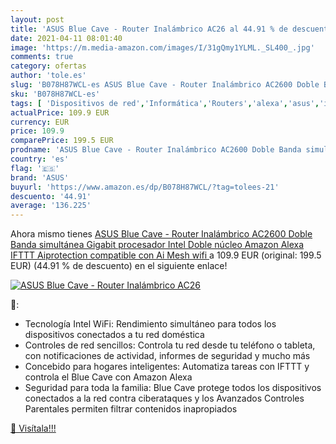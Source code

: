 ```yaml
---
layout: post
title: 'ASUS Blue Cave - Router Inalámbrico AC26 al 44.91 % de descuento'
date: 2021-04-11 08:01:40
image: 'https://m.media-amazon.com/images/I/31gQmy1YLML._SL400_.jpg'
comments: true
category: ofertas
author: 'tole.es'
slug: 'B078H87WCL-es ASUS Blue Cave - Router Inalámbrico AC2600 Doble Banda...'
sku: 'B078H87WCL-es'
tags: [ 'Dispositivos de red','Informática','Routers','alexa','asus','ifttt', ]
actualPrice: 109.9 EUR
currency: EUR
price: 109.9
comparePrice: 199.5 EUR
prodname: 'ASUS Blue Cave - Router Inalámbrico AC2600 Doble Banda simultánea Gigabit  procesador Intel Doble núcleo  Amazon Alexa  IFTTT  Aiprotection  compatible con Ai Mesh wifi '
country: 'es'
flag: '🇪🇸'
brand: 'ASUS'
buyurl: 'https://www.amazon.es/dp/B078H87WCL/?tag=tolees-21'
descuento: '44.91'
average: '136.225'
---
```


Ahora mismo tienes [ASUS Blue Cave - Router Inalámbrico AC2600 Doble Banda simultánea Gigabit  procesador Intel Doble núcleo  Amazon Alexa  IFTTT  Aiprotection  compatible con Ai Mesh wifi ](https://www.amazon.es/dp/B078H87WCL/?tag=tolees-21) a 109.9 EUR (original: 199.5 EUR) (44.91 %  de descuento) en el siguiente enlace!

[![ASUS Blue Cave - Router Inalámbrico AC26](https://m.media-amazon.com/images/I/31gQmy1YLML._SL400_.jpg)](https://www.amazon.es/dp/B078H87WCL/?tag=tolees-21)

🔎:

- Tecnología Intel WiFi: Rendimiento simultáneo para todos los dispositivos conectados a tu red doméstica
- Controles de red sencillos: Controla tu red desde tu teléfono o tableta, con notificaciones de actividad, informes de seguridad y mucho más
- Concebido para hogares inteligentes: Automatiza tareas con IFTTT y controla el Blue Cave con Amazon Alexa
- Seguridad para toda la familia: Blue Cave protege todos los dispositivos conectados a la red contra ciberataques y los Avanzados Controles Parentales permiten filtrar contenidos inapropiados

[🛒 Visítala!!!](https://www.amazon.es/dp/B078H87WCL/?tag=tolees-21)
